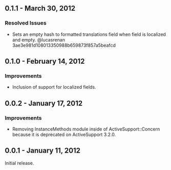 ## 0.1.1 - March 30, 2012

### Resolved Issues

* Sets an empty hash to formatted translations field when field is localized and empty. @lucasrenan 3ae3e981d108013350988b659873f857a5beafcd

## 0.1.0 - February 14, 2012

### Improvements

* Inclusion of support for localized fields.

## 0.0.2 - January 17, 2012

### Improvements

* Removing InstanceMethods module inside of ActiveSupport::Concern because it is deprecated on ActiveSupport 3.2.0.

## 0.0.1 - January 11, 2012

Initial release.

